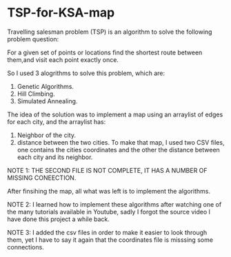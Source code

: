 # TSP-for-KSA-map

Travelling salesman problem (TSP) is an algorithm to solve the following problem question:

For a given set of points or locations find the shortest route between them,and visit each point exactly once.

So I used 3 alogrithms to solve this problem, which are:

1. Genetic Algorithms.
2. Hill Climbing.
3. Simulated Annealing.

The idea of the solution was to implement a map using an arraylist of edges for each city, and the arraylist has:
1. Neighbor of the city.
2. distance between the two cities.
To make that map, I used two CSV files, one contains the cities coordinates and the other the distance between each city and its neighbor.

NOTE 1: THE SECOND FILE IS NOT COMPLETE, IT HAS A NUMBER OF MISSING CONEECTION.

After finsihing the map, all what was left is to implement the algorithms.

NOTE 2: I learned how to implement these algorithms after watching one of the many tutorials available in Youtube, sadly I forgot the source video 
I have done this project a while back.

NOTE 3: I added the csv files in order to make it easier to look through them, yet I have to say it again that the coordinates file is misssing some connections.
